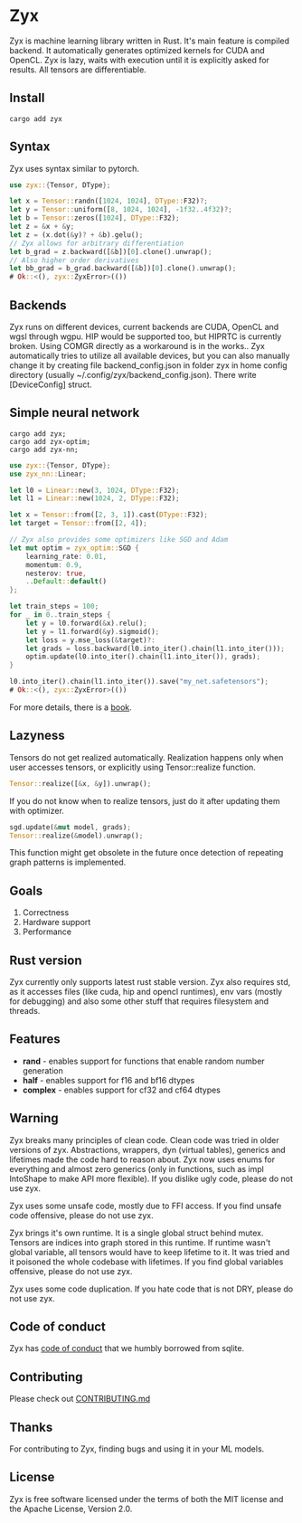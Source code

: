 # Zyx

Zyx is machine learning library written in Rust.
It's main feature is compiled backend. It automatically generates
optimized kernels for CUDA and OpenCL.
Zyx is lazy, waits with execution until it is explicitly asked for results.
All tensors are differentiable.

## Install

```shell
cargo add zyx
```

## Syntax

Zyx uses syntax similar to pytorch.

```rust no_run
use zyx::{Tensor, DType};

let x = Tensor::randn([1024, 1024], DType::F32)?;
let y = Tensor::uniform([8, 1024, 1024], -1f32..4f32)?;
let b = Tensor::zeros([1024], DType::F32);
let z = &x + &y;
let z = (x.dot(&y)? + &b).gelu();
// Zyx allows for arbitrary differentiation
let b_grad = z.backward([&b])[0].clone().unwrap();
// Also higher order derivatives
let bb_grad = b_grad.backward([&b])[0].clone().unwrap();
# Ok::<(), zyx::ZyxError>(())
```

## Backends

Zyx runs on different devices, current backends are CUDA, OpenCL and wgsl through wgpu.
HIP would be supported too, but HIPRTC is currently broken.
Using COMGR directly as a workaround is in the works..
Zyx automatically tries to utilize all available devices, but you can also manually change it by creating file backend_config.json in folder zyx in home config directory (usually ~/.config/zyx/backend_config.json).
There write [DeviceConfig] struct.

## Simple neural network

```shell
cargo add zyx;
cargo add zyx-optim;
cargo add zyx-nn;
```
```rust ignore
use zyx::{Tensor, DType};
use zyx_nn::Linear;

let l0 = Linear::new(3, 1024, DType::F32);
let l1 = Linear::new(1024, 2, DType::F32);

let x = Tensor::from([2, 3, 1]).cast(DType::F32);
let target = Tensor::from([2, 4]);

// Zyx also provides some optimizers like SGD and Adam
let mut optim = zyx_optim::SGD {
    learning_rate: 0.01,
    momentum: 0.9,
    nesterov: true,
    ..Default::default()
};

let train_steps = 100;
for _ in 0..train_steps {
    let y = l0.forward(&x).relu();
    let y = l1.forward(&y).sigmoid();
    let loss = y.mse_loss(&target)?:
    let grads = loss.backward(l0.into_iter().chain(l1.into_iter()));
    optim.update(l0.into_iter().chain(l1.into_iter()), grads);
}

l0.into_iter().chain(l1.into_iter()).save("my_net.safetensors");
# Ok::<(), zyx::ZyxError>(())
```

For more details, there is a [book](https://zk4x.github.io/zyx).

## Lazyness

Tensors do not get realized automatically. Realization happens only when user accesses tensors, or explicitly using Tensor::realize function.
```rust ignore
Tensor::realize([&x, &y]).unwrap();
```
If you do not know when to realize tensors, just do it after updating them with optimizer.
```rust ignore
sgd.update(&mut model, grads);
Tensor::realize(&model).unwrap();
```
This function might get obsolete in the future once detection of repeating graph patterns is implemented.

## Goals

1. Correctness
2. Hardware support
3. Performance

## Rust version

Zyx currently only supports latest rust stable version. Zyx also requires std,
as it accesses files (like cuda, hip and opencl runtimes), env vars (mostly for debugging)
and also some other stuff that requires filesystem and threads.

## Features

- **rand** - enables support for functions that enable random number generation
- **half** - enables support for f16 and bf16 dtypes
- **complex** - enables support for cf32 and cf64 dtypes

## Warning

Zyx breaks many principles of clean code. Clean code was tried in older versions of zyx.
Abstractions, wrappers, dyn (virtual tables), generics and lifetimes made the code hard
to reason about. Zyx now uses enums for everything and almost zero generics (only in functions, such as impl IntoShape to make API more flexible).
If you dislike ugly code, please do not use zyx.

Zyx uses some unsafe code, mostly due to FFI access. If you find unsafe code offensive,
please do not use zyx.

Zyx brings it's own runtime. It is a single global struct behind mutex.
Tensors are indices into graph stored in this runtime. If runtime wasn't
global variable, all tensors would have to keep lifetime to it. It was
tried and it poisoned the whole codebase with lifetimes. If you find global variables
offensive, please do not use zyx.

Zyx uses some code duplication. If you hate code that is not DRY, please do not use zyx.

## Code of conduct

Zyx has [code of conduct](CODE_OF_CONDUCT.md) that we humbly borrowed from sqlite.

## Contributing

Please check out [CONTRIBUTING.md](CONTRIBUTING.md)

## Thanks

For contributing to Zyx, finding bugs and using it in your ML models.

## License

Zyx is free software licensed under the terms of both the MIT license and the Apache License, Version 2.0.
